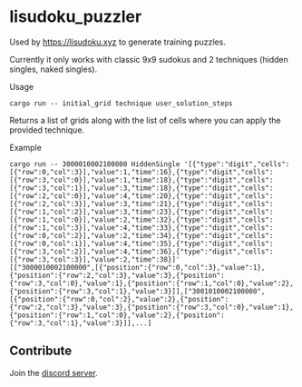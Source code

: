 # lisudoku_puzzler

Used by https://lisudoku.xyz to generate training puzzles.

Currently it only works with classic 9x9 sudokus and 2 techniques (hidden singles, naked singles).

Usage
```
cargo run -- initial_grid technique user_solution_steps
```

Returns a list of grids along with the list of cells where you can apply the provided technique.

Example
```
cargo run -- 3000010002100000 HiddenSingle '[{"type":"digit","cells":[{"row":0,"col":3}],"value":1,"time":16},{"type":"digit","cells":[{"row":3,"col":0}],"value":1,"time":18},{"type":"digit","cells":[{"row":3,"col":1}],"value":3,"time":18},{"type":"digit","cells":[{"row":2,"col":0}],"value":4,"time":20},{"type":"digit","cells":[{"row":2,"col":3}],"value":3,"time":21},{"type":"digit","cells":[{"row":1,"col":2}],"value":3,"time":23},{"type":"digit","cells":[{"row":1,"col":0}],"value":2,"time":32},{"type":"digit","cells":[{"row":1,"col":3}],"value":4,"time":33},{"type":"digit","cells":[{"row":0,"col":2}],"value":2,"time":34},{"type":"digit","cells":[{"row":0,"col":1}],"value":4,"time":35},{"type":"digit","cells":[{"row":3,"col":2}],"value":4,"time":36},{"type":"digit","cells":[{"row":3,"col":3}],"value":2,"time":38}]'
[["3000010002100000",[{"position":{"row":0,"col":3},"value":1},{"position":{"row":2,"col":3},"value":3},{"position":{"row":3,"col":0},"value":1},{"position":{"row":1,"col":0},"value":2},{"position":{"row":3,"col":1},"value":3}]],["3001010002100000",[{"position":{"row":0,"col":2},"value":2},{"position":{"row":2,"col":3},"value":3},{"position":{"row":3,"col":0},"value":1},{"position":{"row":1,"col":0},"value":2},{"position":{"row":3,"col":1},"value":3}]],...]
```

## Contribute

Join the [discord server](https://discord.gg/SGV8TQVSeT).
